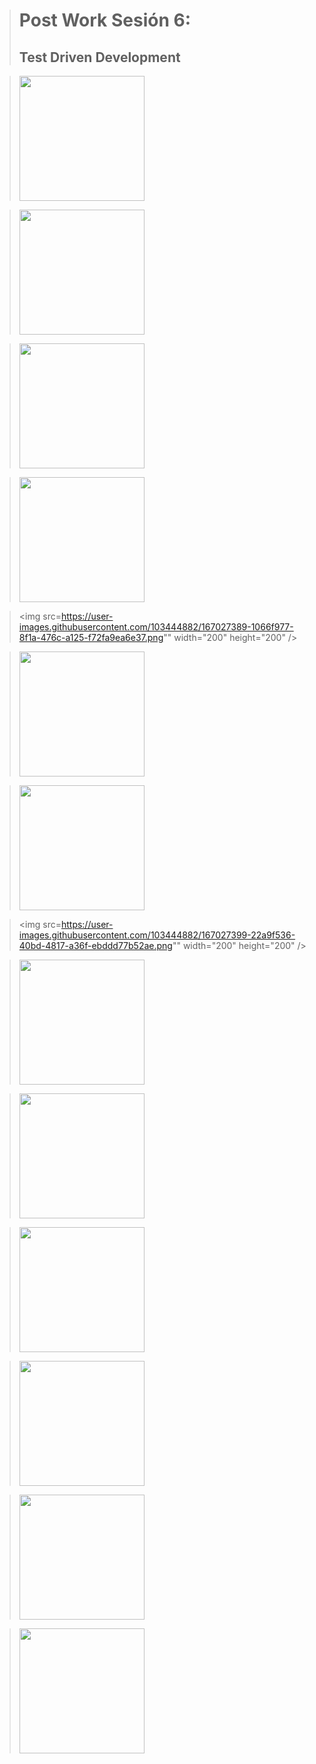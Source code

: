 > # Post Work Sesión 6:
> ## Test Driven Development
>
<!-- >![2](https://user-images.githubusercontent.com/103444882/167027374-ef41c491-d7af-4515-86cf-a5c7f8ee2b82.png) -->
><img src="https://user-images.githubusercontent.com/103444882/167027374-ef41c491-d7af-4515-86cf-a5c7f8ee2b82.png" width="200" height="200" />
>
<!-- >![3](https://user-images.githubusercontent.com/103444882/167027377-54d0a6e2-330e-42a1-b6da-0ac8a0da6a31.png) -->
><img src="https://user-images.githubusercontent.com/103444882/167027377-54d0a6e2-330e-42a1-b6da-0ac8a0da6a31.png" width="200" height="200" />
>
<!-- >![4](https://user-images.githubusercontent.com/103444882/167027378-68ff2c59-d3fe-4dda-8543-e2992592c24d.png) -->
><img src="https://user-images.githubusercontent.com/103444882/167027378-68ff2c59-d3fe-4dda-8543-e2992592c24d.png" width="200" height="200" />
>
<!-- >![5](https://user-images.githubusercontent.com/103444882/167027379-53e2319b-99dd-4d00-9df0-65485715149b.png) -->
><img src="https://user-images.githubusercontent.com/103444882/167027379-53e2319b-99dd-4d00-9df0-65485715149b.png" width="200" height="200" />
>
<!-- >![6](https://user-images.githubusercontent.com/103444882/167027389-1066f977-8f1a-476c-a125-f72fa9ea6e37.png) -->
><img src=https://user-images.githubusercontent.com/103444882/167027389-1066f977-8f1a-476c-a125-f72fa9ea6e37.png"" width="200" height="200" />
>
<!-- >![7](https://user-images.githubusercontent.com/103444882/167027390-bb72b05e-14eb-473e-959a-e133b3ce829d.png) -->
><img src="https://user-images.githubusercontent.com/103444882/167027390-bb72b05e-14eb-473e-959a-e133b3ce829d.png" width="200" height="200" />
>
<!-- >![8](https://user-images.githubusercontent.com/103444882/167027392-fcea7139-2271-417b-a5f3-70627f2e1a84.png) -->
><img src="https://user-images.githubusercontent.com/103444882/167027392-fcea7139-2271-417b-a5f3-70627f2e1a84.png" width="200" height="200" />
>
<!-- >![11](https://user-images.githubusercontent.com/103444882/167027399-22a9f536-40bd-4817-a36f-ebddd77b52ae.png) -->
><img src=https://user-images.githubusercontent.com/103444882/167027399-22a9f536-40bd-4817-a36f-ebddd77b52ae.png"" width="200" height="200" />
>
<!-- >![9](https://user-images.githubusercontent.com/103444882/167027394-311d6278-62e9-455d-9787-3b5ac11b13b9.png) -->
><img src="https://user-images.githubusercontent.com/103444882/167027394-311d6278-62e9-455d-9787-3b5ac11b13b9.png" width="200" height="200" />
>
<!-- >![12](https://user-images.githubusercontent.com/103444882/167027405-3a6744b3-9726-4a5d-b096-49158fa83060.png) -->
<!-- ><img src="https://user-images.githubusercontent.com/103444882/167027405-3a6744b3-9726-4a5d-b096-49158fa83060.png" width="200" height="200" />
>
<!-- >![13](https://user-images.githubusercontent.com/103444882/167027408-8f0fed0a-c08d-43d8-b565-5dac794eb287.png) -->
><img src="https://user-images.githubusercontent.com/103444882/167027408-8f0fed0a-c08d-43d8-b565-5dac794eb287.png" width="200" height="200" />
>
<!-- >![14](https://user-images.githubusercontent.com/103444882/167027414-8bfa5e16-862d-494a-8eb1-48897b115ae5.png) -->
><img src="https://user-images.githubusercontent.com/103444882/167027414-8bfa5e16-862d-494a-8eb1-48897b115ae5.png" width="200" height="200" />
>
<!-- >![15](https://user-images.githubusercontent.com/103444882/167027416-10643b39-b53f-4c07-884b-e470aa6d2aac.png) -->
><img src="https://user-images.githubusercontent.com/103444882/167027416-10643b39-b53f-4c07-884b-e470aa6d2aac.png" width="200" height="200" />
>
<!-- >![16](https://user-images.githubusercontent.com/103444882/167027420-756b290f-3244-4636-bc1f-d21624932fca.png) -->
><img src="https://user-images.githubusercontent.com/103444882/167027420-756b290f-3244-4636-bc1f-d21624932fca.png" width="200" height="200" />
>
<!-- >![17](https://user-images.githubusercontent.com/103444882/167027703-bf8d80de-da3c-4d5b-9663-e33acc283ef9.png) -->
><img src="https://user-images.githubusercontent.com/103444882/167027703-bf8d80de-da3c-4d5b-9663-e33acc283ef9.png" width="200" height="200" />
>
